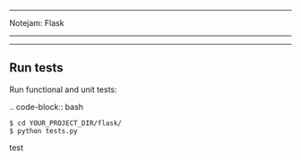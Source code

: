 **************
Notejam: Flask
**************


---------
Run tests
---------

Run functional and unit tests:

.. code-block:: bash

    $ cd YOUR_PROJECT_DIR/flask/
    $ python tests.py


test